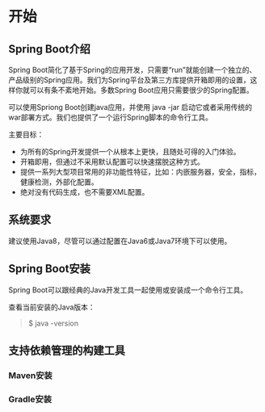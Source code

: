 # 开始

## Spring Boot介绍

Spring Boot简化了基于Spring的应用开发，只需要“run”就能创建一个独立的、产品级别的Spring应用。我们为Spring平台及第三方库提供开箱即用的设置，这样你就可以有条不紊地开始。多数Spring Boot应用只需要很少的Spring配置。

可以使用Spriong Boot创建java应用，并使用 java -jar 启动它或者采用传统的war部署方式。我们也提供了一个运行Spring脚本的命令行工具。

主要目标：

+ 为所有的Spring开发提供一个从根本上更快，且随处可得的入门体验。
+ 开箱即用，但通过不采用默认配置可以快速摆脱这种方式。
+ 提供一系列大型项目常用的非功能性特征，比如：内嵌服务器，安全，指标，健康检测，外部化配置。
+ 绝对没有代码生成，也不需要XML配置。

## 系统要求

建议使用Java8，尽管可以通过配置在Java6或Java7环境下可以使用。

## Spring Boot安装

Spring Boot可以跟经典的Java开发工具一起使用或安装成一个命令行工具。

查看当前安装的Java版本：

> $ java -version

## 支持依赖管理的构建工具

### Maven安装

### Gradle安装


